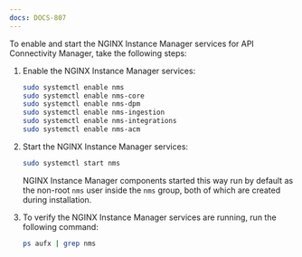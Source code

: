 ```yaml
---
docs: DOCS-807
---
```


To enable and start the NGINX Instance Manager services for API Connectivity Manager, take the following steps:

1. Enable the NGINX Instance Manager services:

    ```bash
    sudo systemctl enable nms
    sudo systemctl enable nms-core
    sudo systemctl enable nms-dpm
    sudo systemctl enable nms-ingestion
    sudo systemctl enable nms-integrations
    sudo systemctl enable nms-acm
    ```

2. Start the NGINX Instance Manager services:

    ```bash
    sudo systemctl start nms
    ```

    NGINX Instance Manager components started this way run by default as the non-root `nms` user inside the `nms` group, both of which are created during installation.

3. To verify the NGINX Instance Manager services are running, run the following command:

    ```bash
    ps aufx | grep nms
    ```
